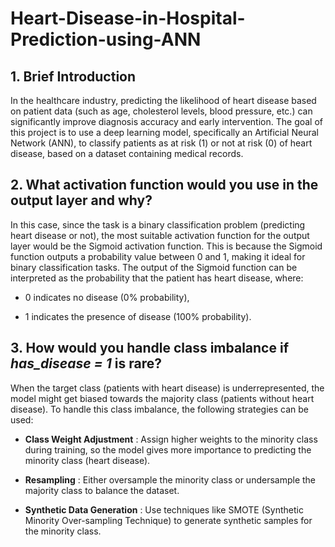 # Heart-Disease-in-Hospital-Prediction-using-ANN
## 1. **Brief Introduction**
In the healthcare industry, predicting the likelihood of heart disease based on patient data (such as age, cholesterol levels, blood pressure, etc.) can significantly improve diagnosis accuracy and early intervention. The goal of this project is to use a deep learning model, specifically an Artificial Neural Network (ANN), to classify patients as at risk (1) or not at risk (0) of heart disease, based on a dataset containing medical records.

## 2. **What activation function would you use in the output layer and why?**
In this case, since the task is a binary classification problem (predicting heart disease or not), the most suitable activation function for the output layer would be the Sigmoid activation function. This is because the Sigmoid function outputs a probability value between 0 and 1, making it ideal for binary classification tasks. The output of the Sigmoid function can be interpreted as the probability that the patient has heart disease, where:

- 0 indicates no disease (0% probability),

- 1 indicates the presence of disease (100% probability).

## 3. **How would you handle class imbalance if *has_disease = 1* is rare?**
When the target class (patients with heart disease) is underrepresented, the model might get biased towards the majority class (patients without heart disease). To handle this class imbalance, the following strategies can be used:

- **Class Weight Adjustment** : Assign higher weights to the minority class during training, so the model gives more importance to predicting the minority class (heart disease).

- **Resampling** : Either oversample the minority class or undersample the majority class to balance the dataset.

- **Synthetic Data Generation** : Use techniques like SMOTE (Synthetic Minority Over-sampling Technique) to generate synthetic samples for the minority class.
